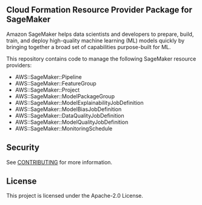 ## Cloud Formation Resource Provider Package for SageMaker

Amazon SageMaker helps data scientists and developers to prepare, build, train, and deploy high-quality machine learning (ML) models quickly by bringing together a broad set of capabilities purpose-built for ML.

This repository contains code to manage the following SageMaker resource providers:


- AWS::SageMaker::Pipeline
- AWS::SageMaker::FeatureGroup
- AWS::SageMaker::Project
- AWS::SageMaker::ModelPackageGroup
- AWS::SageMaker::ModelExplainabilityJobDefinition
- AWS::SageMaker::ModelBiasJobDefinition
- AWS::SageMaker::DataQualityJobDefinition
- AWS::SageMaker::ModelQualityJobDefinition
- AWS::SageMaker::MonitoringSchedule


## Security

See [CONTRIBUTING](CONTRIBUTING.md#security-issue-notifications) for more information.

## License

This project is licensed under the Apache-2.0 License.
